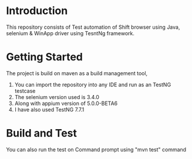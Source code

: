 # Introduction 

This repository consists of Test automation of Shift browser using Java, selenium & WinApp driver using TesntNg framework.

# Getting Started

The project is build on maven as a build management tool,

1.	You can import the repository into any IDE and run as an TestNG testcase
2.	The selenium version used is 3.4.0 
3.	Along with appium version of 5.0.0-BETA6
4.	I have also used TestNG 7.7.1

# Build and Test

You can also run the test on Command prompt using "mvn test" command 